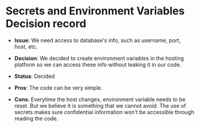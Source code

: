 # Secrets and Environment Variables Decision record

* **Issue**: We need access to database's info, such as username, port, host, etc.

* **Decision**: We decided to create environment variables in the hosting platform so we can access these info without leaking it in our code.

* **Status**: Decided

* **Pros**: The code can be very simple.

* **Cons**: Everytime the host changes, environment variable needs to be reset. But we believe it is something that we cannot avoid. The use of secrets makes sure confidential information won't be accessible through reading the code.
